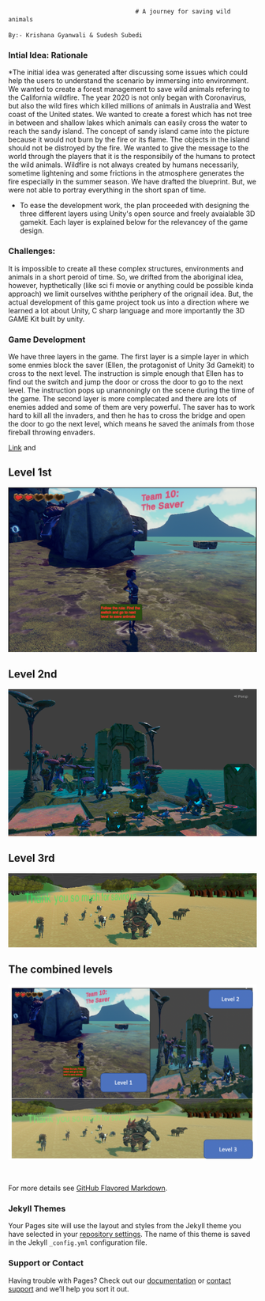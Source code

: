                                        # A journey for saving wild animals
                                                                                By:- Krishana Gyanwali & Sudesh Subedi

### Intial Idea: Rationale
*The initial idea was generated after discussing some issues which could help the users to understand the scenario by immersing into environment. We wanted to create a forest management to save wild animals refering to the California wildfire. The year 2020 is not only began with Coronavirus, but also the wild fires which killed millions of animals in Australia and West coast of the United states. We wanted to create a forest which has not tree in between and shallow lakes which animals can easily cross the water to reach the sandy island. The concept of sandy island came into the picture because it would not burn by the fire or its flame. The objects in the island should not be distroyed by the fire. We wanted to give the message to the world through the players that it is the responsibily of the humans to protect the wild animals. Wildfire is not always created by humans necessarily, sometime lightening and some frictions in the atmosphere generates the fire especially in the summer season. We have drafted the blueprint. But, we were not able to portray everything in the short span of time. 

* To ease the development work, the plan proceeded with designing the three different layers using Unity's open source and freely avaialable 3D gamekit. Each layer is explained below for the relevancey of the game design. 

### Challenges: 
It is impossible to create all these complex structures, environments and animals in a short peroid of time. So, we drifted from the aboriginal idea, however, hypthetically (like sci fi movie or anything could be possible kinda approach) we limit ourselves withthe periphery of the orignail idea. But, the actual development of this game project took us into a direction where we learned a lot about Unity, C sharp language and more importantly the 3D GAME Kit built by unity. 

### Game Development

We have three layers in the game. The first layer is a simple layer in which some enmies block the saver (Ellen, the protagonist of Unity 3d Gamekit) to cross to the next level. The instruction is simple enough that Ellen has to find out the switch and jump the door or cross the door to go to the next level. The instruction pops up unannoningly on the scene during the time of the game. The second layer is more complecated and there are lots of enemies added and some of them are very powerful. The saver has to work hard to kill all the invaders, and then he has to cross the bridge and open the door to go the next level, which means he saved the animals from those fireball throwing envaders. 


[Link](https://github.com/kgyanwal/project2_final_level3/tree/master/img/) and

## Level 1st
![image](https://github.com/kgyanwal/project2_final_level3/blob/master/img/layer1_image.png)

## Level 2nd

![image](https://github.com/kgyanwal/project2_final_level3/blob/master/img/layer_2.png)

## Level 3rd

![image](https://github.com/kgyanwal/project2_final_level3/blob/master/img/final_layer.png)

## The combined levels
![image](https://github.com/kgyanwal/project2_final_level3/blob/master/img/p2.krishana_gyanwali.sudesh.png)

<div><img src="iimg/p2.krishana_gyanwali.sudesh.png" class="img-responsive" alt=""> </div>

For more details see [GitHub Flavored Markdown](https://guides.github.com/features/mastering-markdown/).

### Jekyll Themes

Your Pages site will use the layout and styles from the Jekyll theme you have selected in your [repository settings](https://github.com/kgyanwal/project2_final_level3/settings). The name of this theme is saved in the Jekyll `_config.yml` configuration file.

### Support or Contact

Having trouble with Pages? Check out our [documentation](https://docs.github.com/categories/github-pages-basics/) or [contact support](https://github.com/contact) and we’ll help you sort it out.
